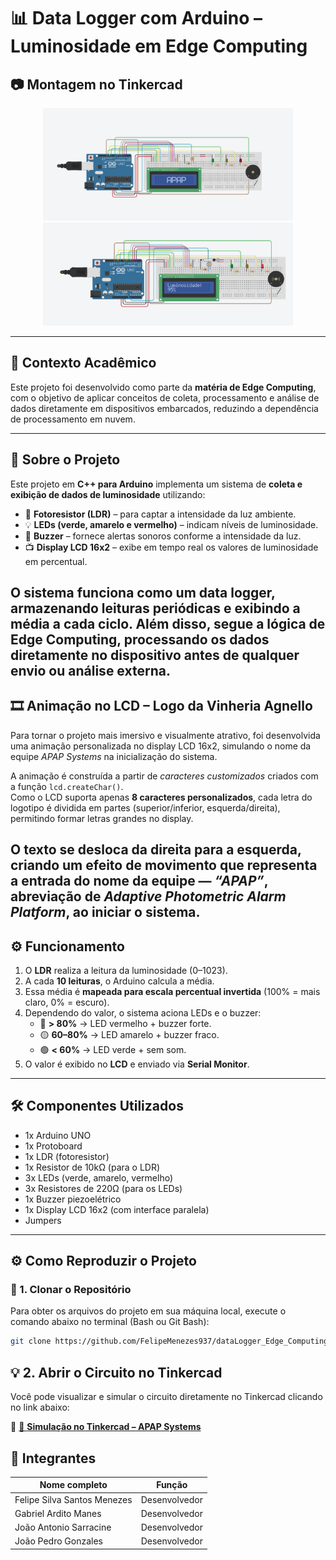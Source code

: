# 📊 Data Logger com Arduino – Luminosidade em Edge Computing  


## 📷 Montagem no Tinkercad

<p align="center">
  <img src="./img/tinkercad1.jpeg" alt="Montagem 1" width="400"/>
  <img src="./img/tinkercad2.jpeg" alt="Montagem 2" width="400"/>
</p>

---

## 📘 Contexto Acadêmico
Este projeto foi desenvolvido como parte da **matéria de Edge Computing**, com o objetivo de aplicar conceitos de coleta, processamento e análise de dados diretamente em dispositivos embarcados, reduzindo a dependência de processamento em nuvem.

---

## 🔎 Sobre o Projeto  
Este projeto em **C++ para Arduino** implementa um sistema de **coleta e exibição de dados de luminosidade** utilizando:  

- 📡 **Fotoresistor (LDR)** – para captar a intensidade da luz ambiente.  
- 💡 **LEDs (verde, amarelo e vermelho)** – indicam níveis de luminosidade.  
- 🔔 **Buzzer** – fornece alertas sonoros conforme a intensidade da luz.  
- 📺 **Display LCD 16x2** – exibe em tempo real os valores de luminosidade em percentual.  

O sistema funciona como um **data logger**, armazenando leituras periódicas e exibindo a média a cada ciclo. Além disso, segue a lógica de **Edge Computing**, processando os dados diretamente no dispositivo antes de qualquer envio ou análise externa.  
---
## 🎞️ Animação no LCD – Logo da Vinheria Agnello  

Para tornar o projeto mais imersivo e visualmente atrativo, foi desenvolvida uma animação personalizada no display LCD 16x2, simulando o nome da equipe *APAP Systems* na inicialização do sistema.  

A animação é construída a partir de *caracteres customizados* criados com a função `lcd.createChar()`.  
Como o LCD suporta apenas **8 caracteres personalizados**, cada letra do logotipo é dividida em partes (superior/inferior, esquerda/direita), permitindo formar letras grandes no display.  

O texto se desloca da direita para a esquerda, criando um efeito de movimento que representa a entrada do nome da equipe — *“APAP”*, abreviação de *Adaptive Photometric Alarm Platform*, ao iniciar o sistema.  
---
## ⚙️ Funcionamento  
1. O **LDR** realiza a leitura da luminosidade (0–1023).  
2. A cada **10 leituras**, o Arduino calcula a média.  
3. Essa média é **mapeada para escala percentual invertida** (100% = mais claro, 0% = escuro).  
4. Dependendo do valor, o sistema aciona LEDs e o buzzer:  
   - 🔴 **> 80%** → LED vermelho + buzzer forte.  
   - 🟡 **60–80%** → LED amarelo + buzzer fraco.  
   - 🟢 **< 60%** → LED verde + sem som.  
5. O valor é exibido no **LCD** e enviado via **Serial Monitor**.  

---

## 🛠️ Componentes Utilizados  
- 1x Arduino UNO  
- 1x Protoboard  
- 1x LDR (fotoresistor)  
- 1x Resistor de 10kΩ (para o LDR)  
- 3x LEDs (verde, amarelo, vermelho)  
- 3x Resistores de 220Ω (para os LEDs)  
- 1x Buzzer piezoelétrico  
- 1x Display LCD 16x2 (com interface paralela)  
- Jumpers  

---


## ⚙️ Como Reproduzir o Projeto

### 🧩 1. Clonar o Repositório

Para obter os arquivos do projeto em sua máquina local, execute o comando abaixo no terminal (Bash ou Git Bash):

```bash
git clone https://github.com/FelipeMenezes937/dataLogger_Edge_Computing-cp1.git
```
## 💡 2. Abrir o Circuito no Tinkercad

Você pode visualizar e simular o circuito diretamente no Tinkercad clicando no link abaixo:

🔗 [🔗 **Simulação no Tinkercad – APAP Systems**](http://tinkercad.com/things/2nAddc4Ixb1-cp1/editel?returnTo=https%3A%2F%2Fwww.tinkercad.com%2Fdashboard&sharecode=uASW2DQbUVA2gPW22JARevW7iP4bH6m8SrKAxelOU2c)
## 👥 Integrantes  

| Nome completo               | Função        |
|-----------------------------|---------------|
| Felipe Silva Santos Menezes | Desenvolvedor |
| Gabriel Ardito Manes        | Desenvolvedor |
| João Antonio Sarracine      | Desenvolvedor |
| João Pedro Gonzales         | Desenvolvedor |
